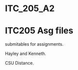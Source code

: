 # ITC_205_A2



<html>
<body>

<h1> ITC205 Asg files </h1>
<p>submitables for assignments.</p>
<p>Hayley and Kenneth.</p>
<p>CSU Distance.</p>
</body>
</html>
